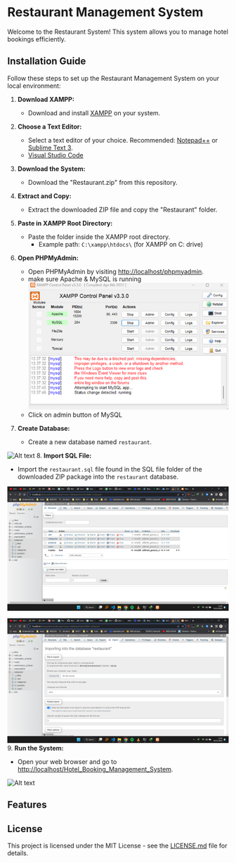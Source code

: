 # Restaurant Management System

Welcome to the Restaurant System! This system allows you to manage hotel bookings efficiently.

## Installation Guide

Follow these steps to set up the Restaurant Management System on your local environment:

1. **Download XAMPP:**
   - Download and install [XAMPP](https://www.apachefriends.org/index.html) on your system.

2. **Choose a Text Editor:**
   - Select a text editor of your choice. Recommended: [Notepad++](https://notepad-plus-plus.org/) or [Sublime Text 3](https://www.sublimetext.com/).
   - [Visual Studio Code](https://code.visualstudio.com/)

3. **Download the System:**
   - Download the "Restaurant.zip" from this repository.

4. **Extract and Copy:**
   - Extract the downloaded ZIP file and copy the "Restaurant" folder.

5. **Paste in XAMPP Root Directory:**
   - Paste the folder inside the XAMPP root directory.
     - Example path: `C:\xampp\htdocs\` (for XAMPP on C: drive)

6. **Open PHPMyAdmin:**
   - Open PHPMyAdmin by visiting [http://localhost/phpmyadmin](http://localhost/phpmyadmin).
   - make sure Apache & MySQL is running
  ![Alt text](image.png)
   - Click on admin button of MySQL

7. **Create Database:**
   - Create a new database named `restaurant`.

![Alt text](./imgs/image-1.png)
8. **Import SQL File:**
   - Import the `restaurant.sql` file found in the SQL file folder of the downloaded ZIP package into the `restaurant` database.

![Alt text](image-1.png)


![Alt text](image-2.png)
9. **Run the System:**
   - Open your web browser and go to [http://localhost/Hotel_Booking_Management_System](http://localhost/Hotel_Booking_Management_System).

![Alt text](./imgs/img5.png)


## Features


## License

This project is licensed under the MIT License - see the [LICENSE.md](LICENSE.md) file for details.